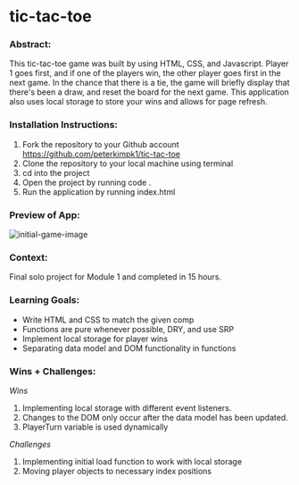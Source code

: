 # tic-tac-toe

### Abstract: 
This tic-tac-toe game was built by using HTML, CSS, and Javascript. Player 1 goes first, and if one of the players win, the other player goes first in the next game. In the chance that there is a tie, the game will briefly display that there's been a draw, and reset the board for the next game. This application also uses local storage to store your wins and allows for page refresh. 

### Installation Instructions: 
1. Fork the repository to your Github account https://github.com/peterkimpk1/tic-tac-toe
2. Clone the repository to your local machine using terminal
3. cd into the project
4. Open the project by running code .
5. Run the application by running index.html

### Preview of App: 
![initial-game-image](assets/initial-game-image.png)

### Context:
Final solo project for Module 1 and completed in 15 hours.

### Learning Goals:
* Write HTML and CSS to match the given comp
* Functions are pure whenever possible, DRY, and use SRP
* Implement local storage for player wins
* Separating data model and DOM functionality in functions

### Wins + Challenges: 
*Wins*
1. Implementing local storage with different event listeners.
2. Changes to the DOM only occur after the data model has been updated.
3. PlayerTurn variable is used dynamically

*Challenges*
1. Implementing initial load function to work with local storage
2. Moving player objects to necessary index positions